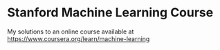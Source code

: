 # Stanford Machine Learning Course
My solutions to an online course available at https://www.coursera.org/learn/machine-learning
